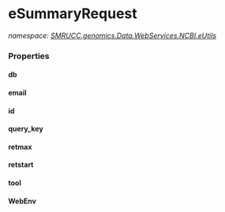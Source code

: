 ﻿# eSummaryRequest
_namespace: [SMRUCC.genomics.Data.WebServices.NCBI.eUtils](./index.md)_






### Properties

#### db

#### email

#### id

#### query_key

#### retmax

#### retstart

#### tool

#### WebEnv

